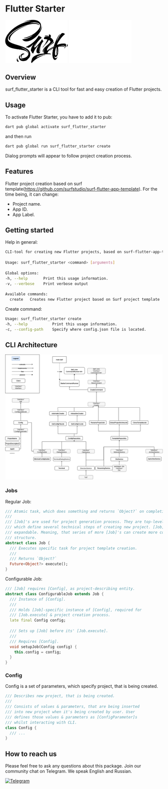 # Flutter Starter

<img src="https://raw.githubusercontent.com/surfstudio/flutter-open-source/main/assets/logo_black.png#gh-light-mode-only" width="200">
<img src="https://raw.githubusercontent.com/surfstudio/flutter-open-source/main/assets/logo_white.png#gh-dark-mode-only" width="200">

## Overview

surf_flutter_starter is a CLI tool for fast and easy creation of Flutter projects.

## Usage

To activate Flutter Starter, you have to add it to pub:

```sh
dart pub global activate surf_flutter_starter
```

and then run

```sh
dart pub global run surf_flutter_starter create
```

Dialog prompts will appear to follow project creation process.

## Features

Flutter project creation based on surf template(<https://github.com/surfstudio/surf-flutter-app-template>).
For the time being, it can change:

- Project name.
- App ID.
- App Label.

## Getting started

Help in general:

```sh
CLI-tool for creating new Flutter projects, based on surf-flutter-app-template

Usage: surf_flutter_starter <command> [arguments]

Global options:
-h, --help       Print this usage information.
-v, --verbose    Print verbose output

Available commands:
  create   Creates new Flutter project based on Surf project template

```

Create command:

```sh
Usage: surf_flutter_starter create
-h, --help           Print this usage information.
-c, --config-path    Specify where config.json file is located.
```

## CLI Architecture

<img src="https://github.com/surfstudio/surf_flutter_starter/blob/main/images/CLI-Project-Generator-Structure.png" width="740">

### Jobs

Regular Job:

```dart
/// Atomic task, which does something and returns `Object?` on completion.
///
/// [Job]'s are used for project generation process. They are top-level entities,
/// which define several technical steps of creating new project. [Job]'s are
/// expandable. Meaning, that series of more [Job]'s can create more complex
/// structure.
abstract class Job {
  /// Executes specific task for project template creation.
  ///
  /// Returns `Object?`
  Future<Object?> execute();
}
```

Configurable Job:

```dart
/// [Job] requires [Config], as project-describing entity.
abstract class ConfigurableJob extends Job {
  /// Instance of [Config].
  ///
  /// Holds [Job]-specific instance of [Config], required for
  /// [Job.execute] & project creation process.
  late final Config config;

  /// Sets up [Job] before its' [Job.execute].
  ///
  /// Requires [Config].
  void setupJob(Config config) {
    this.config = config;
  }
}
```

### Config

Config is a set of parameters, which specify project, that is being created.

```dart
/// Describes new project, that is being created.
///
/// Consists of values & parameters, that are being inserted
/// into new project when it's being created by user. User
/// defines those values & parameters as [ConfigParameter]s
/// whilst interacting with CLI.
class Config {
  /// ...
}
```

## How to reach us

Please feel free to ask any questions about this package. Join our community chat on Telegram. We speak English and Russian.

[![Telegram](https://img.shields.io/badge/chat-on%20Telegram-blue.svg)](https://t.me/SurfGear)

